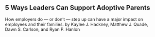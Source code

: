 ## 5 Ways Leaders Can Support Adoptive Parents

How employers do — or don’t — step up can have a major impact on employees and their families. by Kaylee J. Hackney, Matthew J. Quade, Dawn S. Carlson, and Ryan P. Hanlon